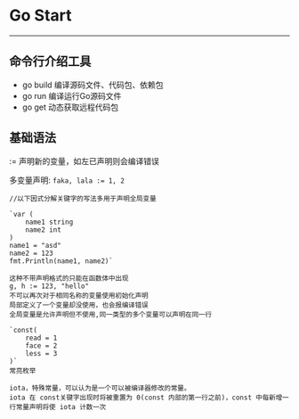 # Go Start #

----------


## 命令行介绍工具 ##

- go build 编译源码文件、代码包、依赖包
- go run 编译运行Go源码文件
- go get 动态获取远程代码包

## 基础语法 ##

:= 声明新的变量，如左已声明则会编译错误

多变量声明: `faka, lala := 1, 2`

	//以下因式分解关键字的写法多用于声明全局变量

	`var (
		name1 string
		name2 int
	)
	name1 = "asd"
	name2 = 123
	fmt.Println(name1, name2)`

	这种不带声明格式的只能在函数体中出现
    g, h := 123, "hello"
    不可以再次对于相同名称的变量使用初始化声明
	局部定义了一个变量却没使用，也会报编译错误
	全局变量是允许声明但不使用,同一类型的多个变量可以声明在同一行

	`const(
		read = 1
		face = 2
		less = 3
	)`
	常亮枚举

	iota，特殊常量，可以认为是一个可以被编译器修改的常量。
	iota 在 const关键字出现时将被重置为 0(const 内部的第一行之前)，const 中每新增一行常量声明将使 iota 计数一次